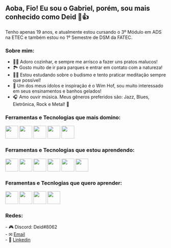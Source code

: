 ## Aoba, Fio! Eu sou o Gabriel, porém, sou mais conhecido como Deid 👋👍
Tenho apenas 19 anos, e atualmente estou cursando o 3º Módulo em ADS na ETEC e também estou no 1º Semestre de DSM da FATEC.

### Sobre mim:

- 👩‍🍳 Adoro cozinhar, e sempre me arrisco a fazer uns pratos malucos!
- 🏞 Gosto muito de ir para parques e entrar em contato com a natureza!
- 🧘‍♂️ Estou estudando sobre o budismo e tento praticar meditação sempre que possível!
- 🧊 Um dos meus ídolos e inspiração é o Wim Hof, sou muito interessado em seus ensinamentos e banhos gelados!
- 🎧 Amo ouvir música. Meus gêneros preferidos são: Jazz, Blues, Eletrônica, Rock e Metal! 🤘

### Ferramentas e Tecnologias que mais domino:
<div>
<img src="https://cdn.jsdelivr.net/gh/devicons/devicon/icons/git/git-original.svg" width="40" height="40"/>
<img src="https://cdn.jsdelivr.net/gh/devicons/devicon/icons/c/c-original.svg" width="40" height="40"/>
<img src="https://cdn.jsdelivr.net/gh/devicons/devicon/icons/html5/html5-original.svg" width="40" height="40"/>
<img src="https://cdn.jsdelivr.net/gh/devicons/devicon/icons/php/php-original.svg" width="40" height="40"/>
<img src="https://cdn.jsdelivr.net/gh/devicons/devicon/icons/mysql/mysql-original-wordmark.svg" width="40" height="40"/>
</div>

### Ferramentas e Tecnologias que estou aprendendo:
<div>
<img src="https://cdn.jsdelivr.net/gh/devicons/devicon/icons/ubuntu/ubuntu-plain.svg" width="40" height="40"/>
<img src="https://cdn.jsdelivr.net/gh/devicons/devicon/icons/laravel/laravel-plain-wordmark.svg" width="40" height="40"/>
<img src="https://cdn.jsdelivr.net/gh/devicons/devicon/icons/java/java-original-wordmark.svg" width="40" height="40"/>
<img src="https://cdn.jsdelivr.net/gh/devicons/devicon/icons/postgresql/postgresql-original.svg" width="40" height="40">
<img src="https://cdn.jsdelivr.net/gh/devicons/devicon/icons/composer/composer-original.svg" width="40" height="40"/>
<img src="https://cdn.jsdelivr.net/gh/devicons/devicon/icons/heroku/heroku-plain-wordmark.svg" width="40" height="40"/>
</div>

### Feramentas e Tecnlogias que quero aprender:
<div>
<img src="https://cdn.jsdelivr.net/gh/devicons/devicon/icons/kotlin/kotlin-original.svg" width="40" height="40"/>
<img src="https://cdn.jsdelivr.net/gh/devicons/devicon/icons/ruby/ruby-plain-wordmark.svg" width="40" height="40"/>
<img src="https://cdn.jsdelivr.net/gh/devicons/devicon/icons/javascript/javascript-original.svg" width="40" height="40"/>
<img src="https://cdn.jsdelivr.net/gh/devicons/devicon/icons/typescript/typescript-original.svg" width="40" height="40"/>
</div>

### Redes:
<div>
- 🎮 Discord: Deid#8062 </br>
- ✉ <a href = "mailto:gabrieldeid.android@gmail.com">Email</a> </br>
- 💼 <a href="https://www.linkedin.com/in/gabriel-santos-392518213/">Linkedin</a>   
</div>






